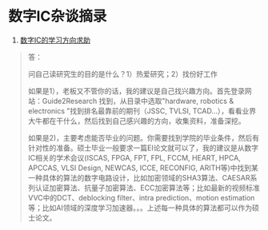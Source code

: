 # 数字IC杂谈摘录

1. [数字IC的学习方向求助](http://bbs.eetop.cn/thread-853891-1-1.html)

> 答：
> 
> 问自己读研究生的目的是什么？1）热爱研究；2）找份好工作
> 
> 如果是1），老板又不管你的话，我的建议是自己找兴趣方向。首先登录网站：Guide2Research 找到，从目录中选取"hardware, robotics & electronics "找到排名最靠前的期刊（JSSC, TVLSI, TCAD...），看看业界大牛都在干什么，然后找到自己感兴趣的方向，收集资料，准备深挖。
>
> 如果是2)，主要考虑能否毕业的问题。你需要找到学院的毕业条件，然后有针对性的准备。硕士毕业一般要求一篇EI论文就可以了，我的建议是从数字IC相关的学术会议(ISCAS, FPGA, FPT, FPL, FCCM, HEART, HPCA, APCCAS, VLSI Design, NEWCAS, ICCE, RECONFIG, ARITH等)中找到某一种具体的算法的数字电路设计，比如加密领域的SHA3算法、CAESAR系列认证加密算法、抗量子加密算法、ECC加密算法等；比如最新的视频标准VVC中的DCT、deblocking filter、intra prediction、motion estimation等；比如AI领域的深度学习加速器。。。上述每一种具体的算法都可以作为硕士论文。
